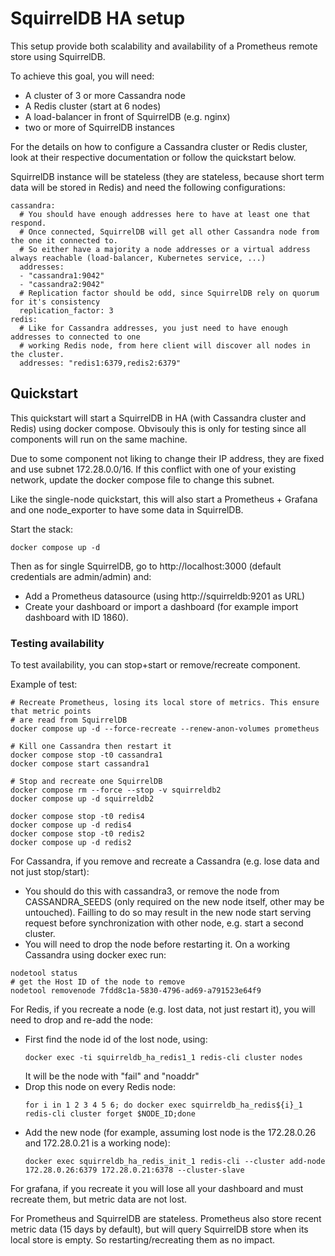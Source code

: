 # SquirrelDB HA setup

This setup provide both scalability and availability of a Prometheus remote store using SquirrelDB.

To achieve this goal, you will need:

* A cluster of 3 or more Cassandra node
* A Redis cluster (start at 6 nodes)
* A load-balancer in front of SquirrelDB (e.g. nginx)
* two or more of SquirrelDB instances

For the details on how to configure a Cassandra cluster or Redis cluster, look at their
respective documentation or follow the quickstart below.

SquirrelDB instance will be stateless (they are stateless, because short term data will be stored in Redis) and
need the following configurations:

```
cassandra:
  # You should have enough addresses here to have at least one that respond.
  # Once connected, SquirrelDB will get all other Cassandra node from the one it connected to.
  # So either have a majority a node addresses or a virtual address always reachable (load-balancer, Kubernetes service, ...)
  addresses:
  - "cassandra1:9042"
  - "cassandra2:9042"
  # Replication factor should be odd, since SquirrelDB rely on quorum for it's consistency
  replication_factor: 3
redis:
  # Like for Cassandra addresses, you just need to have enough addresses to connected to one
  # working Redis node, from here client will discover all nodes in the cluster.
  addresses: "redis1:6379,redis2:6379"
```

## Quickstart

This quickstart will start a SquirrelDB in HA (with Cassandra cluster and Redis) using docker compose.
Obvisouly this is only for testing since all components will run on the same machine.

Due to some component not liking to change their IP address, they are fixed and use
subnet 172.28.0.0/16. If this conflict with one of your existing network, update
the docker compose file to change this subnet.

Like the single-node quickstart, this will also start a Prometheus + Grafana and one node_exporter to
have some data in SquirrelDB.

Start the stack:

```
docker compose up -d
```

Then as for single SquirrelDB, go to http://localhost:3000 (default credentials are admin/admin) and:

* Add a Prometheus datasource (using http://squirreldb:9201 as URL)
* Create your dashboard or import a dashboard (for example import dashboard with ID 1860).

### Testing availability

To test availability, you can stop+start or remove/recreate component.

Example of test:

```
# Recreate Prometheus, losing its local store of metrics. This ensure that metric points
# are read from SquirrelDB
docker compose up -d --force-recreate --renew-anon-volumes prometheus

# Kill one Cassandra then restart it
docker compose stop -t0 cassandra1
docker compose start cassandra1

# Stop and recreate one SquirrelDB
docker compose rm --force --stop -v squirreldb2
docker compose up -d squirreldb2

docker compose stop -t0 redis4
docker compose up -d redis4
docker compose stop -t0 redis2
docker compose up -d redis2
```

For Cassandra, if you remove and recreate a Cassandra (e.g. lose data and not just stop/start):

* You should do this with cassandra3, or remove the node from CASSANDRA_SEEDS (only required on the new node itself, other may
  be untouched). Failling to do so may result in the new node start serving request before synchronization with other node, e.g. start
  a second cluster.
* You will need to drop the node before restarting it. On a working Cassandra using docker exec run:
```
nodetool status
# get the Host ID of the node to remove
nodetool removenode 7fdd8c1a-5830-4796-ad69-a791523e64f9
```

For Redis, if you recreate a node (e.g. lost data, not just restart it), you will need to drop and re-add the node:
* First find the node id of the lost node, using:
  ```
  docker exec -ti squirreldb_ha_redis1_1 redis-cli cluster nodes
  ```
  It will be the node with "fail" and "noaddr"
* Drop this node on every Redis node:
  ```
  for i in 1 2 3 4 5 6; do docker exec squirreldb_ha_redis${i}_1 redis-cli cluster forget $NODE_ID;done
  ```
* Add the new node (for example, assuming lost node is the 172.28.0.26 and 172.28.0.21 is a working node):
  ```
  docker exec squirreldb_ha_redis_init_1 redis-cli --cluster add-node 172.28.0.26:6379 172.28.0.21:6378 --cluster-slave
  ```

For grafana, if you recreate it you will lose all your dashboard and must recreate them, but metric data are not lost.

For Prometheus and SquirrelDB are stateless. Prometheus also store recent metric data (15 days by default), but will query SquirrelDB store
when its local store is empty. So restarting/recreating them as no impact.
